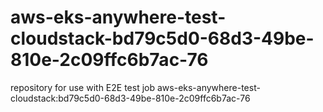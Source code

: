 # aws-eks-anywhere-test-cloudstack-bd79c5d0-68d3-49be-810e-2c09ffc6b7ac-76
repository for use with E2E test job aws-eks-anywhere-test-cloudstack:bd79c5d0-68d3-49be-810e-2c09ffc6b7ac-76
